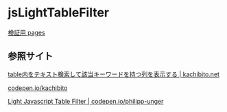 # jsLightTableFilter

[検証用 pages](https://pome-ta.github.io/jsLightTableFilter/)



## 参照サイト


[table内をテキスト検索して該当キーワードを持つ列を表示する | kachibito.net](http://kachibito.net/snippets/light-javascript-table-filter)


[codepen.io/kachibito](https://codepen.io/kachibito/pen/LoLxLj)


[Light Javascript Table Filter | codepen.io/philipp-unger](https://codepen.io/philipp-unger/pen/DezqaJ)
